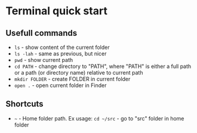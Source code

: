 # Terminal quick start

## Usefull commands
- `ls` - show content of the current folder
- `ls -lah` - same as previous, but nicer
- `pwd` - show current path
- `cd PATH` - change directory to "PATH", where "PATH" is either a full path or a path (or directory name) relative to current path
- `mkdir FOLDER` - create FOLDER in current folder
- `open .` - open current folder in Finder 

## Shortcuts
- `~` - Home folder path. Ex usage: `cd ~/src` - go to "src" folder in home folder
